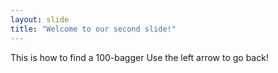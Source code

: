 ```yaml
---
layout: slide
title: "Welcome to our second slide!"
---
```

This is how to find a 100-bagger
Use the left arrow to go back!
